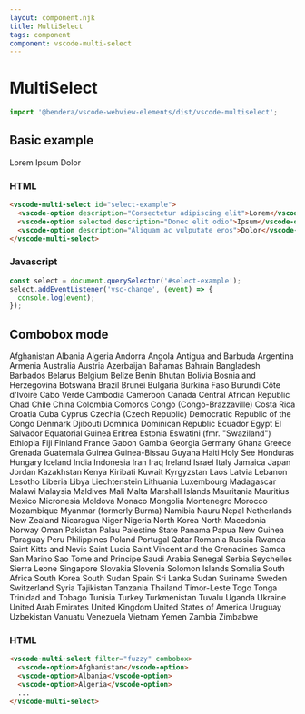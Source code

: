 ```yaml
---
layout: component.njk
title: MultiSelect
tags: component
component: vscode-multi-select
---
```


# MultiSelect

```typescript
import '@bendera/vscode-webview-elements/dist/vscode-multiselect';
```

## Basic example

<component-preview>
  <vscode-multi-select id="select-example">
    <vscode-option description="Consectetur adipiscing elit">Lorem</vscode-option>
    <vscode-option selected description="Donec elit odio">Ipsum</vscode-option>
    <vscode-option description="Aliquam ac vulputate eros">Dolor</vscode-option>
  </vscode-multi-select>
</component-preview>
<script>
  const select = document.querySelector('#select-example');
  select.addEventListener('vsc-change', (event) => {
    console.log(event);
  });
</script>

### HTML

```html
<vscode-multi-select id="select-example">
  <vscode-option description="Consectetur adipiscing elit">Lorem</vscode-option>
  <vscode-option selected description="Donec elit odio">Ipsum</vscode-option>
  <vscode-option description="Aliquam ac vulputate eros">Dolor</vscode-option>
</vscode-multi-select>
```

### Javascript

```javascript
const select = document.querySelector('#select-example');
select.addEventListener('vsc-change', (event) => {
  console.log(event);
});
```

## Combobox mode

<component-preview>
  <vscode-multi-select filter="fuzzy" combobox>
    <vscode-option>Afghanistan</vscode-option>
    <vscode-option>Albania</vscode-option>
    <vscode-option>Algeria</vscode-option>
    <vscode-option>Andorra</vscode-option>
    <vscode-option>Angola</vscode-option>
    <vscode-option>Antigua and Barbuda</vscode-option>
    <vscode-option>Argentina</vscode-option>
    <vscode-option>Armenia</vscode-option>
    <vscode-option>Australia</vscode-option>
    <vscode-option>Austria</vscode-option>
    <vscode-option>Azerbaijan</vscode-option>
    <vscode-option>Bahamas</vscode-option>
    <vscode-option>Bahrain</vscode-option>
    <vscode-option>Bangladesh</vscode-option>
    <vscode-option>Barbados</vscode-option>
    <vscode-option>Belarus</vscode-option>
    <vscode-option>Belgium</vscode-option>
    <vscode-option>Belize</vscode-option>
    <vscode-option>Benin</vscode-option>
    <vscode-option>Bhutan</vscode-option>
    <vscode-option>Bolivia</vscode-option>
    <vscode-option>Bosnia and Herzegovina</vscode-option>
    <vscode-option>Botswana</vscode-option>
    <vscode-option>Brazil</vscode-option>
    <vscode-option>Brunei</vscode-option>
    <vscode-option>Bulgaria</vscode-option>
    <vscode-option>Burkina Faso</vscode-option>
    <vscode-option>Burundi</vscode-option>
    <vscode-option>Côte d'Ivoire</vscode-option>
    <vscode-option>Cabo Verde</vscode-option>
    <vscode-option>Cambodia</vscode-option>
    <vscode-option>Cameroon</vscode-option>
    <vscode-option>Canada</vscode-option>
    <vscode-option>Central African Republic</vscode-option>
    <vscode-option>Chad</vscode-option>
    <vscode-option>Chile</vscode-option>
    <vscode-option>China</vscode-option>
    <vscode-option>Colombia</vscode-option>
    <vscode-option>Comoros</vscode-option>
    <vscode-option>Congo (Congo-Brazzaville)</vscode-option>
    <vscode-option>Costa Rica</vscode-option>
    <vscode-option>Croatia</vscode-option>
    <vscode-option>Cuba</vscode-option>
    <vscode-option>Cyprus</vscode-option>
    <vscode-option>Czechia (Czech Republic)</vscode-option>
    <vscode-option>Democratic Republic of the Congo</vscode-option>
    <vscode-option>Denmark</vscode-option>
    <vscode-option>Djibouti</vscode-option>
    <vscode-option>Dominica</vscode-option>
    <vscode-option>Dominican Republic</vscode-option>
    <vscode-option>Ecuador</vscode-option>
    <vscode-option>Egypt</vscode-option>
    <vscode-option>El Salvador</vscode-option>
    <vscode-option>Equatorial Guinea</vscode-option>
    <vscode-option>Eritrea</vscode-option>
    <vscode-option>Estonia</vscode-option>
    <vscode-option>Eswatini (fmr. "Swaziland")</vscode-option>
    <vscode-option>Ethiopia</vscode-option>
    <vscode-option>Fiji</vscode-option>
    <vscode-option>Finland</vscode-option>
    <vscode-option>France</vscode-option>
    <vscode-option>Gabon</vscode-option>
    <vscode-option>Gambia</vscode-option>
    <vscode-option>Georgia</vscode-option>
    <vscode-option>Germany</vscode-option>
    <vscode-option>Ghana</vscode-option>
    <vscode-option>Greece</vscode-option>
    <vscode-option>Grenada</vscode-option>
    <vscode-option>Guatemala</vscode-option>
    <vscode-option>Guinea</vscode-option>
    <vscode-option>Guinea-Bissau</vscode-option>
    <vscode-option>Guyana</vscode-option>
    <vscode-option>Haiti</vscode-option>
    <vscode-option>Holy See</vscode-option>
    <vscode-option>Honduras</vscode-option>
    <vscode-option>Hungary</vscode-option>
    <vscode-option>Iceland</vscode-option>
    <vscode-option>India</vscode-option>
    <vscode-option>Indonesia</vscode-option>
    <vscode-option>Iran</vscode-option>
    <vscode-option>Iraq</vscode-option>
    <vscode-option>Ireland</vscode-option>
    <vscode-option>Israel</vscode-option>
    <vscode-option>Italy</vscode-option>
    <vscode-option>Jamaica</vscode-option>
    <vscode-option>Japan</vscode-option>
    <vscode-option>Jordan</vscode-option>
    <vscode-option>Kazakhstan</vscode-option>
    <vscode-option>Kenya</vscode-option>
    <vscode-option>Kiribati</vscode-option>
    <vscode-option>Kuwait</vscode-option>
    <vscode-option>Kyrgyzstan</vscode-option>
    <vscode-option>Laos</vscode-option>
    <vscode-option>Latvia</vscode-option>
    <vscode-option>Lebanon</vscode-option>
    <vscode-option>Lesotho</vscode-option>
    <vscode-option>Liberia</vscode-option>
    <vscode-option>Libya</vscode-option>
    <vscode-option>Liechtenstein</vscode-option>
    <vscode-option>Lithuania</vscode-option>
    <vscode-option>Luxembourg</vscode-option>
    <vscode-option>Madagascar</vscode-option>
    <vscode-option>Malawi</vscode-option>
    <vscode-option>Malaysia</vscode-option>
    <vscode-option>Maldives</vscode-option>
    <vscode-option>Mali</vscode-option>
    <vscode-option>Malta</vscode-option>
    <vscode-option>Marshall Islands</vscode-option>
    <vscode-option>Mauritania</vscode-option>
    <vscode-option>Mauritius</vscode-option>
    <vscode-option>Mexico</vscode-option>
    <vscode-option>Micronesia</vscode-option>
    <vscode-option>Moldova</vscode-option>
    <vscode-option>Monaco</vscode-option>
    <vscode-option>Mongolia</vscode-option>
    <vscode-option>Montenegro</vscode-option>
    <vscode-option>Morocco</vscode-option>
    <vscode-option>Mozambique</vscode-option>
    <vscode-option>Myanmar (formerly Burma)</vscode-option>
    <vscode-option>Namibia</vscode-option>
    <vscode-option>Nauru</vscode-option>
    <vscode-option>Nepal</vscode-option>
    <vscode-option>Netherlands</vscode-option>
    <vscode-option>New Zealand</vscode-option>
    <vscode-option>Nicaragua</vscode-option>
    <vscode-option>Niger</vscode-option>
    <vscode-option>Nigeria</vscode-option>
    <vscode-option>North Korea</vscode-option>
    <vscode-option>North Macedonia</vscode-option>
    <vscode-option>Norway</vscode-option>
    <vscode-option>Oman</vscode-option>
    <vscode-option>Pakistan</vscode-option>
    <vscode-option>Palau</vscode-option>
    <vscode-option>Palestine State</vscode-option>
    <vscode-option>Panama</vscode-option>
    <vscode-option>Papua New Guinea</vscode-option>
    <vscode-option>Paraguay</vscode-option>
    <vscode-option>Peru</vscode-option>
    <vscode-option>Philippines</vscode-option>
    <vscode-option>Poland</vscode-option>
    <vscode-option>Portugal</vscode-option>
    <vscode-option>Qatar</vscode-option>
    <vscode-option>Romania</vscode-option>
    <vscode-option>Russia</vscode-option>
    <vscode-option>Rwanda</vscode-option>
    <vscode-option>Saint Kitts and Nevis</vscode-option>
    <vscode-option>Saint Lucia</vscode-option>
    <vscode-option>Saint Vincent and the Grenadines</vscode-option>
    <vscode-option>Samoa</vscode-option>
    <vscode-option>San Marino</vscode-option>
    <vscode-option>Sao Tome and Principe</vscode-option>
    <vscode-option>Saudi Arabia</vscode-option>
    <vscode-option>Senegal</vscode-option>
    <vscode-option>Serbia</vscode-option>
    <vscode-option>Seychelles</vscode-option>
    <vscode-option>Sierra Leone</vscode-option>
    <vscode-option>Singapore</vscode-option>
    <vscode-option>Slovakia</vscode-option>
    <vscode-option>Slovenia</vscode-option>
    <vscode-option>Solomon Islands</vscode-option>
    <vscode-option>Somalia</vscode-option>
    <vscode-option>South Africa</vscode-option>
    <vscode-option>South Korea</vscode-option>
    <vscode-option>South Sudan</vscode-option>
    <vscode-option>Spain</vscode-option>
    <vscode-option>Sri Lanka</vscode-option>
    <vscode-option>Sudan</vscode-option>
    <vscode-option>Suriname</vscode-option>
    <vscode-option>Sweden</vscode-option>
    <vscode-option>Switzerland</vscode-option>
    <vscode-option>Syria</vscode-option>
    <vscode-option>Tajikistan</vscode-option>
    <vscode-option>Tanzania</vscode-option>
    <vscode-option>Thailand</vscode-option>
    <vscode-option>Timor-Leste</vscode-option>
    <vscode-option>Togo</vscode-option>
    <vscode-option>Tonga</vscode-option>
    <vscode-option>Trinidad and Tobago</vscode-option>
    <vscode-option>Tunisia</vscode-option>
    <vscode-option>Turkey</vscode-option>
    <vscode-option>Turkmenistan</vscode-option>
    <vscode-option>Tuvalu</vscode-option>
    <vscode-option>Uganda</vscode-option>
    <vscode-option>Ukraine</vscode-option>
    <vscode-option>United Arab Emirates</vscode-option>
    <vscode-option>United Kingdom</vscode-option>
    <vscode-option>United States of America</vscode-option>
    <vscode-option>Uruguay</vscode-option>
    <vscode-option>Uzbekistan</vscode-option>
    <vscode-option>Vanuatu</vscode-option>
    <vscode-option>Venezuela</vscode-option>
    <vscode-option>Vietnam</vscode-option>
    <vscode-option>Yemen</vscode-option>
    <vscode-option>Zambia</vscode-option>
    <vscode-option>Zimbabwe</vscode-option>
  </vscode-multi-select>
</component-preview>

### HTML

```html
<vscode-multi-select filter="fuzzy" combobox>
  <vscode-option>Afghanistan</vscode-option>
  <vscode-option>Albania</vscode-option>
  <vscode-option>Algeria</vscode-option>
  ...
</vscode-multi-select>
```